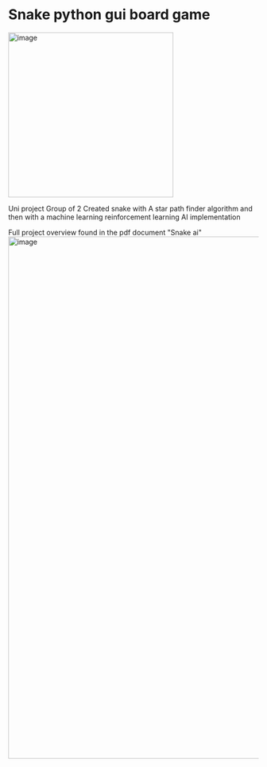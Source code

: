 
# Snake python gui board game 
<img width="332" alt="image" src="https://github.com/soggyfox/SnakeAiandAstarGame/assets/44605305/ca281b3a-7edf-4882-9981-7ac1a38eae16">

Uni project Group of 2
Created snake with A star path finder algorithm and then with a machine learning reinforcement learning AI implementation 

Full project overview found in the pdf document "Snake ai"
<img width="1051" alt="image" src="https://user-images.githubusercontent.com/44605305/206006711-4aeed6eb-7ef6-4144-9d98-f2d9f41f95ec.png">


